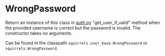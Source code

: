 # WrongPassword

Return an instance of this class in [auth.py](../../../docs/topics/auth) "get_user_if_valid" method when the provided username is correct but the password is invalid. The constructor takes no arguments.

Can be found in the classpath `squirrels.user_base.WrongPassword` or `squirrels.WrongPassword`.
